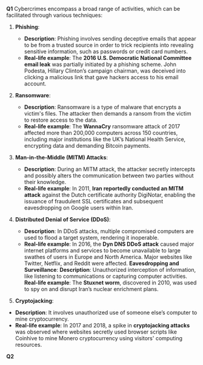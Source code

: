 
**Q1**
Cybercrimes encompass a broad range of activities, which can be facilitated through various techniques:

1. **Phishing**:
    
    - **Description**: Phishing involves sending deceptive emails that appear to be from a trusted source in order to trick recipients into revealing sensitive information, such as passwords or credit card numbers.
    - **Real-life example**: The **2016 U.S. Democratic National Committee email leak** was partially initiated by a phishing scheme. John Podesta, Hillary Clinton’s campaign chairman, was deceived into clicking a malicious link that gave hackers access to his email account.
2. **Ransomware**:
    
    - **Description**: Ransomware is a type of malware that encrypts a victim's files. The attacker then demands a ransom from the victim to restore access to the data.
    - **Real-life example**: The **WannaCry** ransomware attack of 2017 affected more than 200,000 computers across 150 countries, including major institutions like the UK’s National Health Service, encrypting data and demanding Bitcoin payments.
3. **Man-in-the-Middle (MITM) Attacks**:
    
    - **Description**: During an MITM attack, the attacker secretly intercepts and possibly alters the communication between two parties without their knowledge.
    - **Real-life example**: In 2011, **Iran reportedly conducted an MITM attack** against the Dutch certificate authority DigiNotar, enabling the issuance of fraudulent SSL certificates and subsequent eavesdropping on Google users within Iran.
4. **Distributed Denial of Service (DDoS)**:
    
    - **Description**: In DDoS attacks, multiple compromised computers are used to flood a target system, rendering it inoperable.
    - **Real-life example**: In 2016, the **Dyn DNS DDoS attack** caused major internet platforms and services to become unavailable to large swathes of users in Europe and North America. Major websites like Twitter, Netflix, and Reddit were affected.
**Eavesdropping and Surveillance**:
     **Description**: Unauthorized interception of information, like listening to communications or capturing computer activities.
     **Real-life example**: The **Stuxnet worm**, discovered in 2010, was used to spy on and disrupt Iran’s nuclear enrichment plans.
2. **Cryptojacking**:
- **Description**: It involves unauthorized use of someone else’s computer to mine cryptocurrency.
- **Real-life example**: In 2017 and 2018, a spike in **cryptojacking attacks** was observed where websites secretly used browser scripts like Coinhive to mine Monero cryptocurrency using visitors' computing resources.

**Q2**
